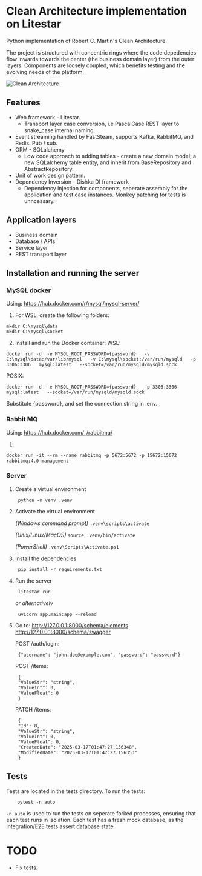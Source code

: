 # Clean Architecture implementation on Litestar
Python implementation of Robert C. Martin's Clean Architecture. 

The project is structured with concentric rings where the code depedencies flow inwards towards the center (the business domain layer) from the outer layers. Components are loosely coupled, which benefits testing and the evolving needs of the platform.

![Clean Architecture](https://blog.cleancoder.com/uncle-bob/images/2012-08-13-the-clean-architecture/CleanArchitecture.jpg)

## Features
- Web framework - Litestar.
    - Transport layer case conversion, i.e PascalCase REST layer to snake_case internal naming.
- Event streaming handled by FastSteam, supports Kafka, RabbitMQ, and Redis. Pub / sub.
- ORM - SQLalchemy
    - Low code approach to adding tables - create a new domain model, a new SQLalchemy table entity, and inherit from BaseRepository and AbstractRepository.
- Unit of work design pattern.
- Dependency Inversion - Dishka DI framework
    - Dependency injection for components, seperate assembly for the application and test case instances. Monkey patching for tests is unncessary.


## Application layers
- Business domain
- Database / APIs
- Service layer
- REST transport layer


## Installation and running the server

### MySQL docker
Using: https://hub.docker.com/r/mysql/mysql-server/

1. For WSL, create the following folders:
```
mkdir C:\mysql\data
mkdir C:\mysql\socket
```

2. Install and run the Docker container:
WSL:
```
docker run -d  -e MYSQL_ROOT_PASSWORD={password}   -v C:\mysql\data:/var/lib/mysql   -v C:\mysql\socket:/var/run/mysqld   -p 3306:3306   mysql:latest   --socket=/var/run/mysqld/mysqld.sock
```

POSIX:
```
docker run -d  -e MYSQL_ROOT_PASSWORD={password}   -p 3306:3306   mysql:latest   --socket=/var/run/mysqld/mysqld.sock
```

Substitute {password}, and set the connection string in .env.

### Rabbit MQ
Using: https://hub.docker.com/_/rabbitmq/

1. 
```
docker run -it --rm --name rabbitmq -p 5672:5672 -p 15672:15672 rabbitmq:4.0-management
```

### Server
1. Create a virtual environment

        python -m venv .venv

2. Activate the virtual environment

    _(Windows command prompt)_ `.venv\scripts\activate`

    _(Unix/Linux/MacOS)_ `source .venv/bin/activate`

    _(PowerShell)_ `.venv\Scripts\Activate.ps1`

3. Install the dependencies

        pip install -r requirements.txt

4. Run the server

        litestar run

    _or alternatively_

        uvicorn app.main:app --reload

5. Go to: 
        http://127.0.0.1:8000/schema/elements
        http://127.0.0.1:8000/schema/swagger

    POST /auth/login:

        {"username": "john.doe@example.com", "password": "password"}

    POST /items:

        {
        "ValueStr": "string",
        "ValueInt": 0,
        "ValueFloat": 0
        }

    PATCH /items:
    
        {
        "Id": 8,
        "ValueStr": "string",
        "ValueInt": 0,
        "ValueFloat": 0,
        "CreatedDate": "2025-03-17T01:47:27.156348",
        "ModifiedDate": "2025-03-17T01:47:27.156353"
        }

## Tests
Tests are located in the tests directory. To run the tests:

        pytest -n auto

`-n auto` is used to run the tests on seperate forked processes, ensuring that each test runs in isolation. Each test has a fresh mock database, as the integration/E2E tests assert database state.


# TODO
- Fix tests.